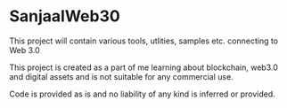 # SanjaalWeb30
This project will contain various tools, utlities, samples etc. connecting to Web 3.0

This project is created as a part of me learning about blockchain, web3.0 and digital assets and is not suitable for any commercial use. 

Code is provided as is and no liability of any kind is inferred or provided.
